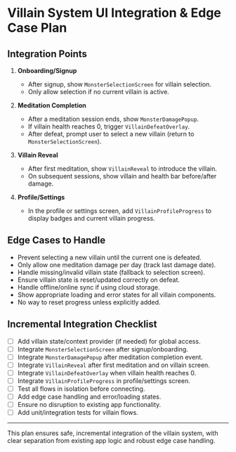 # Villain System UI Integration & Edge Case Plan

## Integration Points

1. **Onboarding/Signup**
   - After signup, show `MonsterSelectionScreen` for villain selection.
   - Only allow selection if no current villain is active.

2. **Meditation Completion**
   - After a meditation session ends, show `MonsterDamagePopup`.
   - If villain health reaches 0, trigger `VillainDefeatOverlay`.
   - After defeat, prompt user to select a new villain (return to `MonsterSelectionScreen`).

3. **Villain Reveal**
   - After first meditation, show `VillainReveal` to introduce the villain.
   - On subsequent sessions, show villain and health bar before/after damage.

4. **Profile/Settings**
   - In the profile or settings screen, add `VillainProfileProgress` to display badges and current villain progress.

## Edge Cases to Handle

- Prevent selecting a new villain until the current one is defeated.
- Only allow one meditation damage per day (track last damage date).
- Handle missing/invalid villain state (fallback to selection screen).
- Ensure villain state is reset/updated correctly on defeat.
- Handle offline/online sync if using cloud storage.
- Show appropriate loading and error states for all villain components.
- No way to reset progress unless explicitly added.

## Incremental Integration Checklist

- [ ] Add villain state/context provider (if needed) for global access.
- [ ] Integrate `MonsterSelectionScreen` after signup/onboarding.
- [ ] Integrate `MonsterDamagePopup` after meditation completion event.
- [ ] Integrate `VillainReveal` after first meditation and on villain screen.
- [ ] Integrate `VillainDefeatOverlay` when villain health reaches 0.
- [ ] Integrate `VillainProfileProgress` in profile/settings screen.
- [ ] Test all flows in isolation before connecting.
- [ ] Add edge case handling and error/loading states.
- [ ] Ensure no disruption to existing app functionality.
- [ ] Add unit/integration tests for villain flows.

---

This plan ensures safe, incremental integration of the villain system, with clear separation from existing app logic and robust edge case handling. 